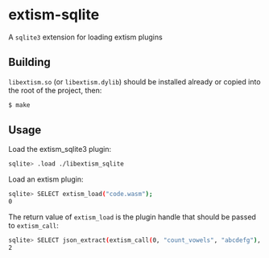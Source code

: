 # extism-sqlite

A `sqlite3` extension for loading extism plugins

## Building

`libextism.so` (or `libextism.dylib`) should be installed already or copied into the root of the project, then:

```sh
$ make
```

## Usage

Load the extism_sqlite3 plugin:

```sh
sqlite> .load ./libextism_sqlite
```

Load an extism plugin:

```sh
sqlite> SELECT extism_load("code.wasm");
0
```

The return value of `extism_load` is the plugin handle that should be passed to `extism_call`:

```sh
sqlite> SELECT json_extract(extism_call(0, "count_vowels", "abcdefg"), "$.count");
2
```
